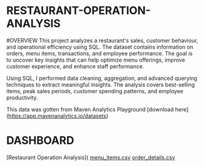# RESTAURANT-OPERATION-ANALYSIS
#OVERVIEW
This project analyzes a restaurant's sales, customer behaviour, and operational efficiency using SQL. The dataset contains information on orders, menu items, transactions, and employee performance. The goal is to uncover key insights that can help optimize menu offerings, improve customer experience, and enhance staff performance.

Using SQL, I performed data cleaning, aggregation, and advanced querying techniques to extract meaningful insights. The analysis covers best-selling items, peak sales periods, customer spending patterns, and employee productivity.

This data was gotten from  Maven Analytics Playground
[download here] (https://app.mavenanalytics.io/datasets)

# DASHBOARD
[Restaurant Operation Analysis](
[menu_items.csv](https://github.com/user-attachments/files/19009031/menu_items.csv)
[order_details.csv](https://github.com/user-attachments/files/19009040/order_details.csv)

